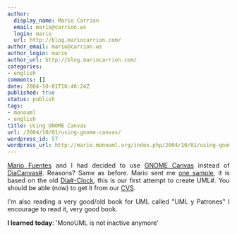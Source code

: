 ```yaml
---
author:
  display_name: Mario Carrion
  email: mario@carrion.ws
  login: mario
  url: http://blog.mariocarrion.com/
author_email: mario@carrion.ws
author_login: mario
author_url: http://blog.mariocarrion.com/
categories:
- english
comments: []
date: 2004-10-01T16:46:24Z
published: true
status: publish
tags:
- monouml
- english
title: Using GNOME Canvas
url: /2004/10/01/using-gnome-canvas/
wordpress_id: 57
wordpress_url: http://mario.monouml.org/index.php/2004/10/01/using-gnome-canvas/
---
```


<div style="clear:both;"></div>
<p align="justify"><a href="http://primate.gnome.cl/~mario/">Mario Fuentes</a> and I had decided to use <a href="http://developer.gnome.org/doc/whitepapers/canvas/canvas.html">GNOME Canvas</a> instead of <a href="http://mwh.sysrq.dk/programs/announcements/diacanvas-sharp-0.4.0.html">DiaCanvas#</a>. Reasons? Same as before. Mario sent me <a href="javascript:popWin('http://www.geocities.com/k4rny/imgs/gnomecanvas_sample.png',615,395)">one sample</a>, it is based on the old <a href="javascript:popWin('http://www.geocities.com/k4rny/imgs/diacanvas.png',480,375)">Dia#-Clock</a>, this is our first attempt to create UML#. You should be able (now) to get it from our <a href="http://sourceforge.net/cvs/?group_id=115334">CVS</a>.</p>
<p align="justify">I'm also reading a very good/old book for UML called "UML y Patrones" I encourage to read it, very good book.</p>
<p><span style="font-weight:bold;">I learned today</span>: 'MonoUML is not inactive anymore'</p>
<div style="clear:both; padding-bottom: 0.25em;"></div>
